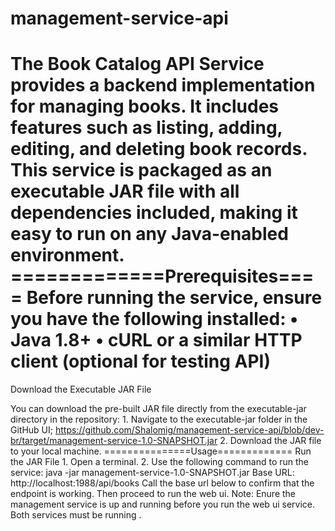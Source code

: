 # management-service-api
The Book Catalog API Service provides a backend implementation for managing books. It includes features such as listing, adding, editing, and deleting book records. This service is packaged as an executable JAR file with all dependencies included, making it easy to run on any Java-enabled environment.
=============Prerequisites====
Before running the service, ensure you have the following installed:
	•	Java 1.8+
	•	cURL or a similar HTTP client (optional for testing API)
=================================================================
Download the Executable JAR File

You can download the pre-built JAR file directly from the executable-jar directory in the repository:
	1.	Navigate to the executable-jar folder in the GitHub UI; https://github.com/Shalomig/management-service-api/blob/dev-br/target/management-service-1.0-SNAPSHOT.jar
	2.	Download the JAR file to your local machine.
 ===============Usage=============
Run the JAR File
	1.	Open a terminal.
	2.	Use the following command to run the service: java -jar management-service-1.0-SNAPSHOT.jar
       Base URL:   http://localhost:1988/api/books
       Call the base url below to confirm that the endpoint is working. Then proceed to run the web ui.
       Note: Enure the management service is up and running before you run the web ui service. Both services must be running .

       
 
